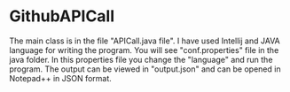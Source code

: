 # GithubAPICall

The main class is in the file "APICall.java file". I have used Intellij and JAVA language for writing the program. You will see "conf.properties" file in the java folder. In this properties file you change the "language" and run the program. The output can be viewed in "output.json" and can be opened in Notepad++ in JSON format. 